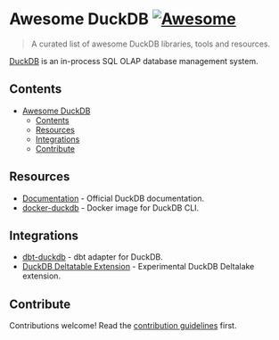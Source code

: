 # Awesome DuckDB [![Awesome](https://awesome.re/badge.svg)](https://awesome.re)

> A curated list of awesome DuckDB libraries, tools and resources.

[DuckDB](https://duckdb.org/) is an in-process SQL OLAP database management system.

## Contents
- [Awesome DuckDB ](#awesome-duckdb-)
  - [Contents](#contents)
  - [Resources](#resources)
  - [Integrations](#integrations)
  - [Contribute](#contribute)

## Resources

- [Documentation](https://duckdb.org/docs/) - Official DuckDB documentation.
- [docker-duckdb](https://github.com/davidgasquez/docker-duckdb) - Docker image for DuckDB CLI.

## Integrations

- [dbt-duckdb](https://github.com/jwills/dbt-duckdb) - dbt adapter for DuckDB.
- [DuckDB Deltatable Extension](https://github.com/Mause/duckdb-deltatable-extension) - Experimental DuckDB Deltalake extension.

## Contribute

Contributions welcome! Read the [contribution guidelines](CONTRIBUTING.md) first.
